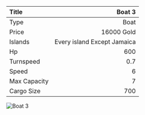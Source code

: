 |Title        | Boat 3
|:-|-:
|Type         | Boat           
|Price        | 16000 Gold    
|Islands      | Every island Except Jamaica
|Hp           | 600
|Turnspeed    | 0.7
|Speed        | 6
|Max Capacity | 7
|Cargo Size   | 700

![Boat 3](../assets/img/boat.png)